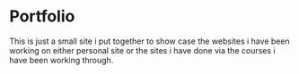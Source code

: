 # Portfolio

This is just a small site i put together to show case the websites i have been working on either personal site or the sites i have done via the courses i have been working through.
